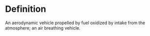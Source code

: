 # Definition

An aerodynamic vehicle propelled by fuel oxidized by intake from the
atmosphere; an air breathing vehicle.
